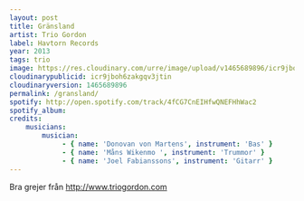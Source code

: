```yaml
---
layout: post
title: Gränsland
artist: Trio Gordon
label: Havtorn Records
year: 2013
tags: trio
image: https://res.cloudinary.com/urre/image/upload/v1465689896/icr9jboh6zakgqv3jtin.jpg
cloudinarypublicid: icr9jboh6zakgqv3jtin
cloudinaryversion: 1465689896
permalink: /gransland/
spotify: http://open.spotify.com/track/4fCG7CnEIHfwQNEFHhWac2
spotify_album: 
credits:
    musicians:
        musician:
             - { name: 'Donovan von Martens', instrument: 'Bas' }
             - { name: 'Måns Wikenmo ', instrument: 'Trummor' }
             - { name: 'Joel Fabianssons', instrument: 'Gitarr' }
---
```


Bra grejer från <a href="http://www.triogordon.com">http://www.triogordon.com</a>